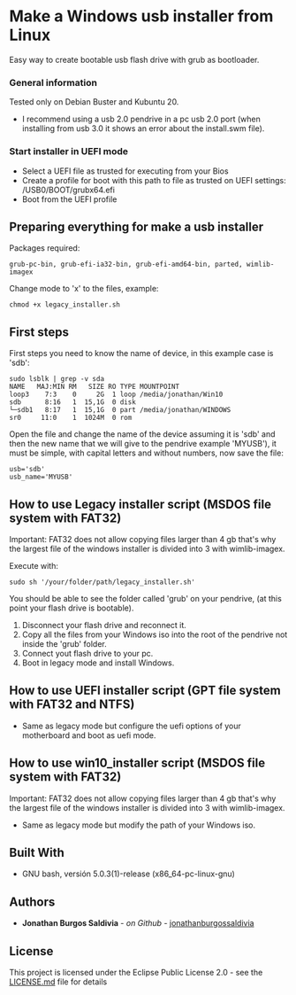 # Make a Windows usb installer from Linux

Easy way to create bootable usb flash drive with grub as bootloader.

### General information

Tested only on Debian Buster and Kubuntu 20.

- I recommend using a usb 2.0 pendrive in a pc usb 2.0 port (when installing from usb 3.0 it shows an error about the install.swm file).

### Start installer in UEFI mode

- Select a UEFI file as trusted for executing from your Bios
- Create a profile for boot with this path to file as trusted on UEFI settings: /USB0/BOOT/grubx64.efi
- Boot from the UEFI profile

## Preparing everything for make a usb installer

Packages required:

```
grub-pc-bin, grub-efi-ia32-bin, grub-efi-amd64-bin, parted, wimlib-imagex
```

Change mode to 'x' to the files, example:

```
chmod +x legacy_installer.sh
```

## First steps

First steps you need to know the name of device, in this example case is 'sdb': 

```
sudo lsblk | grep -v sda
NAME   MAJ:MIN RM   SIZE RO TYPE MOUNTPOINT
loop3    7:3    0     2G  1 loop /media/jonathan/Win10
sdb      8:16   1  15,1G  0 disk 
└─sdb1   8:17   1  15,1G  0 part /media/jonathan/WINDOWS
sr0     11:0    1  1024M  0 rom

```

Open the file and change the name of the device assuming it is 'sdb' and then the new name that we will give to the pendrive example 'MYUSB'), it must be simple, with capital letters and without numbers, now save the file:

```
usb='sdb'
usb_name='MYUSB'
```

## How to use Legacy installer script (MSDOS file system with FAT32)
Important: FAT32 does not allow copying files larger than 4 gb that's why the largest file of the windows installer is divided into 3 with wimlib-imagex.

Execute with:

```
sudo sh '/your/folder/path/legacy_installer.sh'
```

You should be able to see the folder called 'grub' on your pendrive, (at this point your flash drive is bootable).

1. Disconnect your flash drive and reconnect it.
2. Copy all the files from your Windows iso into the root of the pendrive not inside the 'grub' folder.
3. Connect yout flash drive to your pc.
4. Boot in legacy mode and install Windows.

## How to use UEFI installer script (GPT file system with FAT32 and NTFS)

- Same as legacy mode but configure the uefi options of your motherboard and boot as uefi mode.

## How to use win10_installer script (MSDOS file system with FAT32)
Important: FAT32 does not allow copying files larger than 4 gb that's why the largest file of the windows installer is divided into 3 with wimlib-imagex.

- Same as legacy mode but modify the path of your Windows iso.

## Built With

* GNU bash, versión 5.0.3(1)-release (x86_64-pc-linux-gnu)

## Authors

* **Jonathan Burgos Saldivia** - *on Github* - [jonathanburgossaldivia](https://github.com/jonathanburgossaldivia)

## License

This project is licensed under the Eclipse Public License 2.0 - see the [LICENSE.md](LICENSE.md) file for details
